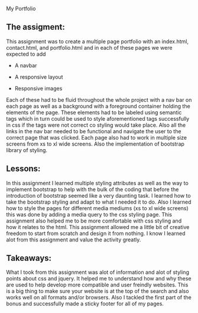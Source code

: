 My Portfolio

## The assigment:
This assignment was to create a multiple page portfolio with an index.html, contact.html, and portfolio.html and in each of these pages we were expected to add 
   * A navbar

   * A responsive layout

   * Responsive images

Each of these had to be fluid throughout the whole project with a nav bar on each page as well as a background with a foreground container holding the elements of the page. These elements had to be labeled using semantic tags which in turn could be used to style aforementioned tags successfully in css if the tags were not correct co styling would take place. Also all the links in the nav bar needed to be functional and navigate the user to the correct page that was clicked. Each page also had to work in multiple size screens from xs to xl wide screens. Also the implementation of bootstrap library of styling.

## Lessons:
In this assignment I learned multiple styling attributes as well as the way to implement bootstrap to help with the bulk of the coding that before the introduction of bootstrap seemed like a very daunting task. I learned how to take the bootstrap styling and adapt to what I needed it to do. Also I learned how to style the pages for different media mediums (xs to xl wide screens) this was done by adding a media query to the css styling page. This assignment also helped me to be more comfortable with css styling and how it relates to the html. This assignment allowed me a little bit of creative freedom to start from scratch and design it from nothing. I know I learned alot from this assignment and value the activity greatly. 

## Takeaways:
What I took from this assignment was alot of information and alot of styling points about css and jquery. It helped me to understand how and why these are used to help develop more compatible and user freindly websites. This is a big thing to make sure your website is at the top of the search and also works well on all formats and/or browsers. Also I tackled the first part of the bonus and successfully made a sticky footer for all of my pages. 